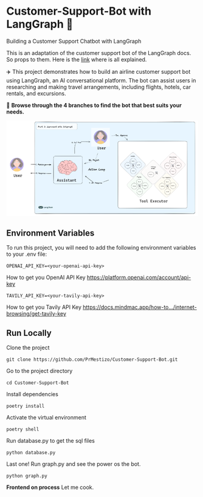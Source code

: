 # Customer-Support-Bot with LangGraph 🧠
Building a Customer Support Chatbot with LangGraph

This is an adaptation of the customer support bot of the LangGraph docs. So props to them. Here is the [link](https://langchain-ai.github.io/langgraph/tutorials/customer-support/customer-support) where is all explained.

✈️ This project demonstrates how to build an airline customer support bot using LangGraph, an AI conversational platform. The bot can assist users in researching and making travel arrangements, including flights, hotels, car rentals, and excursions.

👀 **Browse through the 4 branches to find the bot that best suits your needs.**

![Descripción de la imagen](assets/Zero-Shot-User-Confirmation.png)

## Environment Variables
To run this project, you will need to add the following environment variables to your .env file:
```
OPENAI_API_KEY=<your-openai-api-key>
```
How to get you OpenAI API Key https://platform.openai.com/account/api-key
```
TAVILY_API_KEY=<your-tavily-api-key>
```
How to get you Tavily API Key https://docs.mindmac.app/how-to.../internet-browsing/get-tavily-key

## Run Locally
Clone the project
```
git clone https://github.com/PrMestizo/Customer-Support-Bot.git
```

Go to the project directory
```
cd Customer-Support-Bot
```

Install dependencies
```
poetry install
```

Activate the virtual environment
```
poetry shell
```

Run database.py to get the sql files
```
python database.py
```

Last one! Run graph.py and see the power os the bot.
```
python graph.py
```

**Frontend on process** Let me cook.

